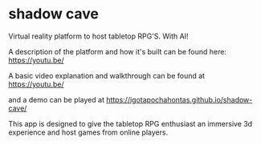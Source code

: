 # shadow cave
Virtual reality platform to host tabletop RPG'S.  With AI! 

A description of the platform and how it's built can be found here:
https://youtu.be/

A basic video explanation and walkthrough can be found at 
https://youtu.be/

and a demo can be played at https://igotapochahontas.github.io/shadow-cave/

This app is designed to give the tabletop RPG enthusiast an immersive 3d experience and host games from online players. 


